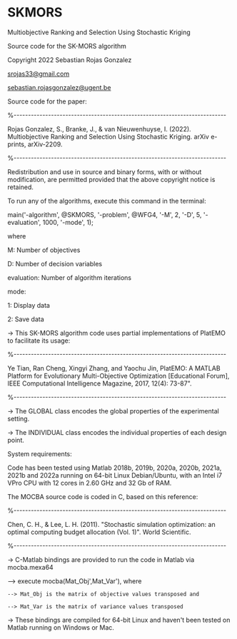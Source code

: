 # SKMORS
Multiobjective Ranking and Selection Using Stochastic Kriging

Source code for the SK-MORS algorithm

Copyright 2022 Sebastian Rojas Gonzalez

srojas33@gmail.com

sebastian.rojasgonzalez@ugent.be

Source code for the paper:

%--------------------------------------------------------------------------

Rojas Gonzalez, S., Branke, J., & van Nieuwenhuyse, I. (2022). Multiobjective Ranking and Selection Using Stochastic Kriging. arXiv e-prints, arXiv-2209.

%--------------------------------------------------------------------------

Redistribution and use in source and binary forms, with or without modification, are permitted provided that the above copyright notice is retained.

To run any of the algorithms, execute this command in the terminal:

main('-algorithm', @SKMORS, '-problem', @WFG4, '-M', 2, '-D', 5, '-evaluation', 1000, '-mode', 1);

where

M: Number of objectives

D: Number of decision variables

evaluation: Number of algorithm iterations

mode:

1: Display data

2: Save data

-> This SK-MORS algorithm code uses partial implementations of PlatEMO to facilitate its usage:

%--------------------------------------------------------------------------

Ye Tian, Ran Cheng, Xingyi Zhang, and Yaochu Jin, PlatEMO: A MATLAB Platform for Evolutionary Multi-Objective Optimization [Educational Forum], IEEE Computational Intelligence Magazine, 2017, 12(4): 73-87".

%--------------------------------------------------------------------------

-> The GLOBAL class encodes the global properties of the experimental setting.

-> The INDIVIDUAL class encodes the individual properties of each design point.

System requirements:

Code has been tested using Matlab 2018b, 2019b, 2020a, 2020b, 2021a, 2021b and 2022a running on 64-bit Linux Debian/Ubuntu, with an Intel i7 VPro CPU with 12 cores in 2.60 GHz and 32 Gb of RAM.

The MOCBA source code is coded in C, based on this reference:

%--------------------------------------------------------------------------

Chen, C. H., & Lee, L. H. (2011). "Stochastic simulation optimization: an optimal computing budget allocation (Vol. 1)". World Scientific.

%--------------------------------------------------------------------------

-> C-Matlab bindings are provided to run the code in Matlab via mocba.mexa64

--> execute mocba(Mat_Obj',Mat_Var'), where

    --> Mat_Obj is the matrix of objective values transposed and
    
    --> Mat_Var is the matrix of variance values transposed 
-> These bindings are compiled for 64-bit Linux and haven't been tested on Matlab running on Windows or Mac.
